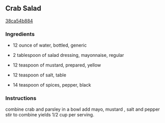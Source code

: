 ## Crab Salad

[38ca54b884](http://www.food.com/recipe/crab-salad-275007)

### Ingredients

 - 12 ounce of water, bottled, generic

 - 2 tablespoon of salad dressing, mayonnaise, regular

 - 12 teaspoon of mustard, prepared, yellow

 - 12 teaspoon of salt, table

 - 14 teaspoon of spices, pepper, black

### Instructions

combine crab and parsley in a bowl add mayo, mustard , salt and pepper stir to combine yields 1/2 cup per serving.
